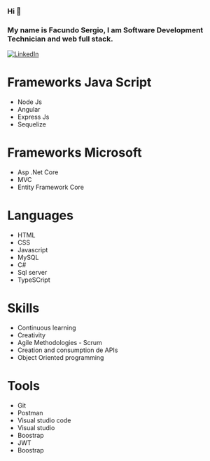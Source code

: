 ### Hi 👋

### My name is Facundo Sergio, I am Software Development Technician and  web full stack.

[![LinkedIn](https://img.shields.io/badge/LinkedIn-Facundo_Sergio-2a9d8f?style=for-the-badge&logo=linkedin&logoColor=white&labelColor=101010)](https://www.linkedin.com/in/facundo-sergio/)

# Frameworks Java Script
- Node Js
- Angular
- Express Js
- Sequelize

# Frameworks Microsoft
- Asp .Net Core
- MVC
- Entity Framework Core

# Languages
- HTML
- CSS
- Javascript
- MySQL
- C#
- Sql server
- TypeSCript 

# Skills
- Continuous learning
- Creativity
- Agile Methodologies - Scrum
- Creation and consumption de APIs
- Object Oriented programming

# Tools
- Git
- Postman
- Visual studio code
- Visual studio
- Boostrap
- JWT
- Boostrap


